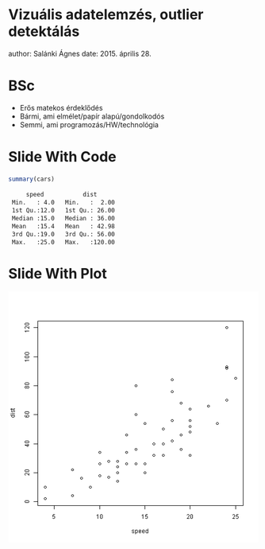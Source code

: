 Vizuális adatelemzés, outlier detektálás
========================================================
author: Salánki Ágnes
date: 2015. április 28.

BSc
========================================================

- Erős matekos érdeklődés
- Bármi, ami elmélet/papír alapú/gondolkodós
- Semmi, ami programozás/HW/technológia


Slide With Code
========================================================


```r
summary(cars)
```

```
     speed           dist       
 Min.   : 4.0   Min.   :  2.00  
 1st Qu.:12.0   1st Qu.: 26.00  
 Median :15.0   Median : 36.00  
 Mean   :15.4   Mean   : 42.98  
 3rd Qu.:19.0   3rd Qu.: 56.00  
 Max.   :25.0   Max.   :120.00  
```

Slide With Plot
========================================================

![plot of chunk unnamed-chunk-2](szakirany-bemutato-figure/unnamed-chunk-2-1.png) 
